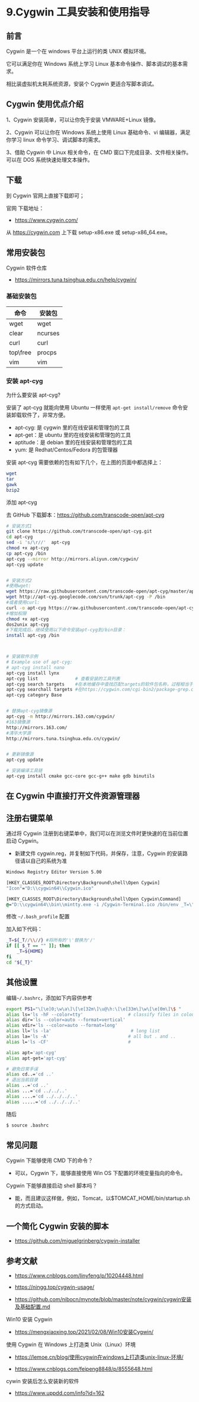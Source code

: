 # 9.Cygwin 工具安装和使用指导

## 前言

Cygwin 是一个在 windows 平台上运行的类 UNIX 模拟环境。

它可以满足你在 Windows 系统上学习 Linux 基本命令操作、脚本调试的基本需求。

相比装虚拟机太耗系统资源，安装个 Cygwin 更适合写脚本调试。

## Cygwin 使用优点介绍

1、Cygwin 安装简单，可以让你免于安装 VMWARE+Linux 镜像。

2、Cygwin 可以让你在 Windows 系统上使用 Linux 基础命令、vi 编辑器，满足你学习 linux 命令学习、调试脚本的需求。

3、借助 Cygwin 中 Linux 相关命令，在 CMD 窗口下完成目录、文件相关操作。可以在 DOS 系统快速处理文本操作。

## 下载

到 Cygwin 官网上直接下载即可；

官网 下载地址：

- https://www.cygwin.com/

从 https://cygwin.com 上下载 setup-x86.exe 或 setup-x86_64.exe。

## 常用安装包

Cygwin 软件仓库

- https://mirrors.tuna.tsinghua.edu.cn/help/cygwin/

### 基础安装包

| 命令     | 安装包  |
| -------- | ------- |
| wget     | wget    |
| clear    | ncurses |
| curl     | curl    |
| top\free | procps  |
| vim      | vim     |

### 安装 apt-cyg

为什么要安装 apt-cyg?

安装了 apt-cyg 就能向使用 Ubuntu 一样使用 `apt-get install/remove` 命令安装卸载软件了，非常方便。

- apt-cyg: 是 cygwin 里的在线安装和管理包的工具
- apt-get：是 ubuntu 里的在线安装和管理包的工具
- aptitude：是 debian 里的在线安装和管理包的工具
- yum: 是 Redhat/Centos/Fedora 的包管理器

安装 apt-cyg 需要依赖的包有如下几个，在上图的页面中都选择上：

```sh
wget
tar
gawk
bzip2
```

添加 apt-cyg

去 GitHub 下载脚本：https://github.com/transcode-open/apt-cyg

```sh
# 安装方式1
git clone https://github.com/transcode-open/apt-cyg.git
cd apt-cyg
sed -i 's/\r//'  apt-cyg
chmod +x apt-cyg
cp apt-cyg /bin
apt-cyg --mirror http://mirrors.aliyun.com/cygwin/
apt-cyg update


# 安装方式2
#使用wget:
wget https://raw.githubusercontent.com/transcode-open/apt-cyg/master/apt-cyg -O apt-cyg
wget http://apt-cyg.googlecode.com/svn/trunk/apt-cyg -P /bin
#或者使用curl:
curl -o apt-cyg https://raw.githubusercontent.com/transcode-open/apt-cyg/master/apt-cyg
#增加权限
chmod +x apt-cyg
dos2unix apt-cyg
#下载完成后，继续使用以下命令安装apt-cyg到/bin目录：
install apt-cyg /bin



# 安装软件示例
# Example use of apt-cyg:
# apt-cyg install nano
apt-cyg install lynx
apt-cyg list              # 查看安装的工具列表
apt-cyg search targets    #在本地缓存中查找匹配targets的软件包名称，过程相当于是listfiles反向暴力搜索匹配，
apt-cyg searchall targets #在https://cygwin.com/cgi-bin2/package-grep.cgi查找内容与targets匹配的软件包，
apt-cyg category Base


# 替换apt-cyg镜像源
apt-cyg -m http://mirrors.163.com/cygwin/
#163镜像源
http://mirrors.163.com/
#清华大学源
http://mirrors.tuna.tsinghua.edu.cn/cygwin/


# 更新镜像源
apt-cyg update

# 安装编译工具链
apt-cyg install cmake gcc-core gcc-g++ make gdb binutils
```

## 在 Cygwin 中直接打开文件资源管理器

## 注册右键菜单

通过将 Cygwin 注册到右键菜单中，我们可以在浏览文件时更快速的在当前位置启动 Cygwin。

- 新建文件 cygwin.reg，并复制如下代码，并保存，注意，Cygwin 的安装路径请以自己的系统为准

```bat
Windows Registry Editor Version 5.00

[HKEY_CLASSES_ROOT\Directory\Background\shell\Open Cygwin]
"Icon"="D:\\cygwin64\\Cygwin.ico"

[HKEY_CLASSES_ROOT\Directory\Background\shell\Open Cygwin\Command]
@="D:\\cygwin64\\bin\\mintty.exe -i /Cygwin-Terminal.ico /bin/env _T=\"%V\" /bin/bash -l"
```

修改 `~/.bash_profile` 配置

加入如下代码：

```sh
_T=${_T//\\//} #将所有的'\'替换为'/'
if [[ $_T == "" ]]; then
    _T=${HOME}
fi
cd "${_T}"
```

## 其他设置

编辑`~/.bashrc`，添加如下内容供参考

```sh
export PS1="\[\e]0;\w\a\]\[\e[32m\]\u@\h:\[\e[33m\]\w\[\e[0m\]\$ "
alias ls='ls -hF --color=tty'                 # classify files in colour
alias dir='ls --color=auto --format=vertical'
alias vdir='ls --color=auto --format=long'
alias ll='ls -la'                              # long list
alias la='ls -A'                              # all but . and ..
alias l='ls -CF'                              #

alias apt='apt-cyg'
alias apt-get='apt-cyg'

# 避免日常手误
alias cd..='cd ..'
# 退出当前目录
alias ..='cd ..'
alias ...='cd ../../..'
alias ....='cd ../../../..'
alias .....='cd ../../../..'
```

随后

```sh
$ source .bashrc
```

## 常见问题

Cygwin 下能够使用 CMD 下的命令？

- 可以，Cygwin 下，能够直接使用 Win OS 下配置的环境变量指向的命令。

Cygwin 下能够直接启动 shell 脚本吗？

- 能，而且建议这样做，例如，Tomcat，以$TOMCAT_HOME/bin/startup.sh 的方式启动。

## 一个简化 Cygwin 安装的脚本

- https://github.com/miguelgrinberg/cygwin-installer

## 参考文献

- https://www.cnblogs.com/linyfeng/p/10204448.html

- https://ningg.top/cygwin-usage/

- https://github.com/nibocn/mynote/blob/master/note/cygwin/cygwin安装及基础配置.md

Win10 安装 Cygwin

- https://mengxiaoxing.top/2021/02/08/Win10安装Cygwin/

使用 Cygwin 在 Windows 上打造类 Unix（Linux）环境

- https://lemoe.cn/blog/使用cygwin在windows上打造类unix-linux-环境/

- https://www.cnblogs.com/feipeng8848/p/8555648.html

cywin 安装后怎么安装新的软件

- https://www.uppdd.com/info?id=162
